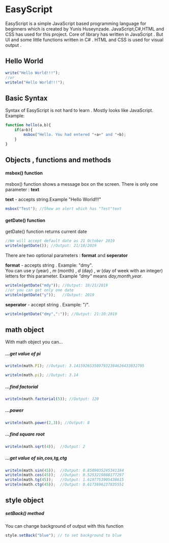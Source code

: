 # EasyScript
EasyScript is a simple JavaScript based programming language for beginners which is created by Yunis Huseynzade.
JavaScript,C#,HTML and CSS has used for this project.
Core of library has written in JavaScript . But UI and some little functions written in C# . HTML and CSS is used for visual output . 

## Hello World
```javascript
write("Hello World!!!");
//or
writeln("Hello World!!!");
```

## Basic Syntax
Syntax of EasyScript is not hard to learn . Mostly looks like JavaScript.
Example:
```javascript
function hello(a,b){
    if(a>b){
        msbox("Hello. You had entered "+a+" and "+b);
    }
}
```
## Objects , functions and methods

#### msbox() function
msbox() function shows a message box on the screen.
There is only one parameter : **text**

**text** - accepts string.Example "Hello World!!!"
```javascript
msbox("Test"); //Show an alert which has "Test"text
```

#### getDate() function
getDate() function returns current date
```javascript
//We will accept default date as 21 October 2019
writeln(getDate()); //Output: 21/10/2019
```
There are two optional parameters : **format** and **seperator**

**format** - accepts string . Example: "dmy". <br>
You can use *y* (year) , *m* (month) , *d* (day) , *w* (day of week with an integer) letters for this parameter.
Example *"dmy"* means *day,month,year*.
```javascript
writeln(getDate("mdy")); //Output: 10/21/2019
//or you can get only one date
writeln(getDate("y"));   //Output: 2019
```
**seperator** - accept string . Example: "/".
```javascript
writeln(getDate("dmy",":")); //Output: 21:10:2019
```


## math object
With math object you can...
##### ...get value of pi
```javascript
writeln(math.PI); //Output: 3.1415926535897932384626433832795

writeln(math.pi); //Output: 3.14
```
##### ...find factorial
```javascript
writeln(math.factorial(5)); //Output: 120
```
##### ...power
```javascript
writeln(math.power(2,3)); //Output: 8
```
##### ...find square root
```javascript
writeln(math.sqrt(4));  //Output: 2
```
##### ...get value of sin,cos,tg,ctg
```javascript
writeln(math.sin(45));  //Output: 0.8509035245341184
writeln(math.cos(45));  //Output: 0.5253219888177297
writeln(math.tg(45));   //Output: 1.6197751905438615
writeln(math.ctg(45));  //Output: 0.6173696237835551
```


## style object
##### setBack() method
You can change background of output with this function
```javascript
style.setBack("blue"); // to set background to blue
```
